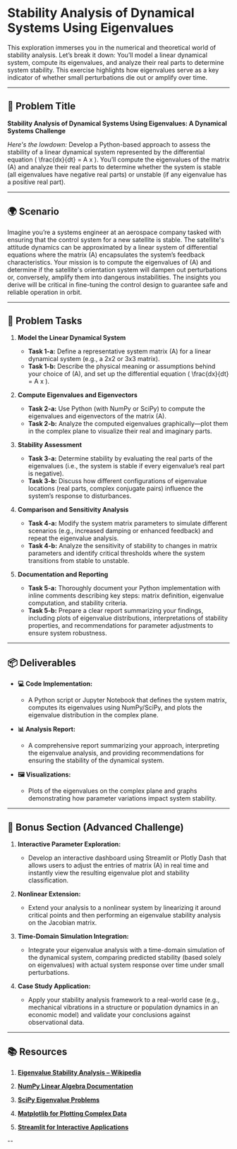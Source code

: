 # Stability Analysis of Dynamical Systems Using Eigenvalues

This exploration immerses you in the numerical and theoretical world of stability analysis. Let’s break it down: You’ll model a linear dynamical system, compute its eigenvalues, and analyze their real parts to determine system stability. This exercise highlights how eigenvalues serve as a key indicator of whether small perturbations die out or amplify over time.

---

## 📝 Problem Title

**Stability Analysis of Dynamical Systems Using Eigenvalues: A Dynamical Systems Challenge**

*Here's the lowdown:*
Develop a Python-based approach to assess the stability of a linear dynamical system represented by the differential equation \( \frac{dx}{dt} = A x \). You’ll compute the eigenvalues of the matrix \(A\) and analyze their real parts to determine whether the system is stable (all eigenvalues have negative real parts) or unstable (if any eigenvalue has a positive real part).

---

## 🌍 Scenario

Imagine you’re a systems engineer at an aerospace company tasked with ensuring that the control system for a new satellite is stable. The satellite's attitude dynamics can be approximated by a linear system of differential equations where the matrix \(A\) encapsulates the system’s feedback characteristics. Your mission is to compute the eigenvalues of \(A\) and determine if the satellite's orientation system will dampen out perturbations or, conversely, amplify them into dangerous instabilities. The insights you derive will be critical in fine-tuning the control design to guarantee safe and reliable operation in orbit.

---

## 🔧 Problem Tasks

1. **Model the Linear Dynamical System**
   - **Task 1-a:** Define a representative system matrix \(A\) for a linear dynamical system (e.g., a 2x2 or 3x3 matrix).  
   - **Task 1-b:** Describe the physical meaning or assumptions behind your choice of \(A\), and set up the differential equation \( \frac{dx}{dt} = A x \).

2. **Compute Eigenvalues and Eigenvectors**
   - **Task 2-a:** Use Python (with NumPy or SciPy) to compute the eigenvalues and eigenvectors of the matrix \(A\).  
   - **Task 2-b:** Analyze the computed eigenvalues graphically—plot them in the complex plane to visualize their real and imaginary parts.

3. **Stability Assessment**
   - **Task 3-a:** Determine stability by evaluating the real parts of the eigenvalues (i.e., the system is stable if every eigenvalue’s real part is negative).  
   - **Task 3-b:** Discuss how different configurations of eigenvalue locations (real parts, complex conjugate pairs) influence the system’s response to disturbances.

4. **Comparison and Sensitivity Analysis**
   - **Task 4-a:** Modify the system matrix parameters to simulate different scenarios (e.g., increased damping or enhanced feedback) and repeat the eigenvalue analysis.  
   - **Task 4-b:** Analyze the sensitivity of stability to changes in matrix parameters and identify critical thresholds where the system transitions from stable to unstable.

5. **Documentation and Reporting**
   - **Task 5-a:** Thoroughly document your Python implementation with inline comments describing key steps: matrix definition, eigenvalue computation, and stability criteria.  
   - **Task 5-b:** Prepare a clear report summarizing your findings, including plots of eigenvalue distributions, interpretations of stability properties, and recommendations for parameter adjustments to ensure system robustness.

---

## 📦 Deliverables

- **💻 Code Implementation:**
  - A Python script or Jupyter Notebook that defines the system matrix, computes its eigenvalues using NumPy/SciPy, and plots the eigenvalue distribution in the complex plane.

- **📊 Analysis Report:**
  - A comprehensive report summarizing your approach, interpreting the eigenvalue analysis, and providing recommendations for ensuring the stability of the dynamical system.

- **🖼️ Visualizations:**
  - Plots of the eigenvalues on the complex plane and graphs demonstrating how parameter variations impact system stability.

---

## 🎁 Bonus Section (Advanced Challenge)

1. **Interactive Parameter Exploration:**
   - Develop an interactive dashboard using Streamlit or Plotly Dash that allows users to adjust the entries of matrix \(A\) in real time and instantly view the resulting eigenvalue plot and stability classification.

2. **Nonlinear Extension:**
   - Extend your analysis to a nonlinear system by linearizing it around critical points and then performing an eigenvalue stability analysis on the Jacobian matrix.

3. **Time-Domain Simulation Integration:**
   - Integrate your eigenvalue analysis with a time-domain simulation of the dynamical system, comparing predicted stability (based solely on eigenvalues) with actual system response over time under small perturbations.

4. **Case Study Application:**
   - Apply your stability analysis framework to a real-world case (e.g., mechanical vibrations in a structure or population dynamics in an economic model) and validate your conclusions against observational data.

---

## 📚 Resources

1. **[Eigenvalue Stability Analysis – Wikipedia](https://en.wikipedia.org/wiki/Stability_theory)**

2. **[NumPy Linear Algebra Documentation](https://numpy.org/doc/stable/reference/routines.linalg.html)**

3. **[SciPy Eigenvalue Problems](https://docs.scipy.org/doc/scipy/reference/generated/scipy.linalg.eig.html)**

4. **[Matplotlib for Plotting Complex Data](https://matplotlib.org/)**

5. **[Streamlit for Interactive Applications](https://streamlit.io/)**

--
